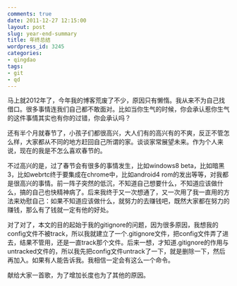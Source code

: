 ```yaml
---
comments: true
date: 2011-12-27 12:15:00
layout: post
slug: year-end-summary
title: 年终总结
wordpress_id: 3245
categories:
- qingdao
tags:
- git
- qd
---
```


马上就2012年了，今年我的博客荒废了不少，原因只有懒惰。我从来不为自己找借口。很多事情连我们自己都不敢面对。比如当你生气的时候，你会承认惹你生气的这件事情其实也有你的过错，你会承认吗？

还有半个月就春节了，小孩子们都很高兴，大人们有的高兴有的不爽，反正不管怎么样，大家都从不同的地方赶回自己所谓的家。谈谈家常展望未来。作为个人来说，现在的我是不怎么喜欢春节的。

不过高兴的是，过了春节会有很多的事情发生，比如windows8 beta，比如暗黑3，比如webrtc终于要集成在chrome中，比如android4 rom的发出等等，对我都是很高兴的事情。前一阵子突然的低沉，不知道自己想要什么，不知道应该做什么，搞的自己也快精神病了。后来我终于又一次想通了，又一次用了我一直用的方法来劝慰自己：如果不知道应该做什么，就努力的去赚钱吧，既然大家都在努力的赚钱，那么有了钱就一定有他的好处。



对了对了，本文的目的起始于我的gitignore的问题，因为很多原因，我想我的config文件不被track，所以我就建立了一个.gitignore文件，把config文件弄了进去，结果不管用，还是一直track那个文件。后来一想，才知道.gitignore的作用与untracked文件的，所以我先把config文件untrack了一下，就是删除一下，然后再加入。如果有人能告诉我。我相信一定会有这么一个命令。



献给大家一首歌，为了增加长度也为了其他的原因。
